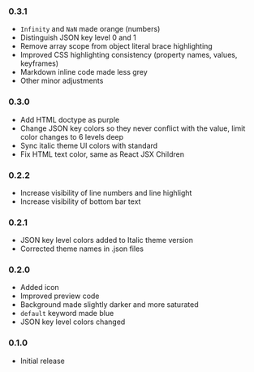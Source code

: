 ### 0.3.1

- `Infinity` and `NaN` made orange (numbers)
- Distinguish JSON key level 0 and 1
- Remove array scope from object literal brace highlighting
- Improved CSS highlighting consistency (property names, values, keyframes)
- Markdown inline code made less grey
- Other minor adjustments

### 0.3.0

- Add HTML doctype as purple
- Change JSON key colors so they never conflict with the value, limit color changes to 6 levels deep
- Sync italic theme UI colors with standard
- Fix HTML text color, same as React JSX Children

### 0.2.2

- Increase visibility of line numbers and line highlight
- Increase visibility of bottom bar text

### 0.2.1

- JSON key level colors added to Italic theme version
- Corrected theme names in .json files

### 0.2.0

- Added icon
- Improved preview code
- Background made slightly darker and more saturated
- `default` keyword made blue
- JSON key level colors changed

### 0.1.0

- Initial release
